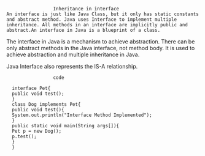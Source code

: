                      Inheritance in interface
    An interface is just like Java Class, but it only has static constants and abstract method. Java uses Interface to implement multiple inheritance. All methods in an interface are implicitly public and abstract.An interface in Java is a blueprint of a class. 

   The interface in Java is a mechanism to achieve abstraction. There can be only abstract    methods in the Java interface, not method body. It is used to achieve abstraction and    multiple inheritance in Java.

   Java Interface also represents the IS-A relationship.
                  
                     code
                     
      interface Pet{
      public void test();
      }
      class Dog implements Pet{
      public void test(){
      System.out.println("Interface Method Implemented");
      }
      public static void main(String args[]){
      Pet p = new Dog();
      p.test();
      }
      }
